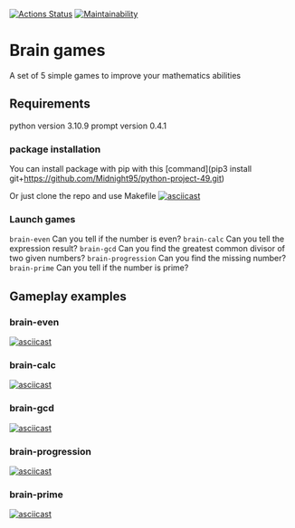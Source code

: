 [![Actions Status](https://github.com/Midnight95/python-project-49/workflows/hexlet-check/badge.svg)](https://github.com/Midnight95/python-project-49/actions) [![Maintainability](https://api.codeclimate.com/v1/badges/9319b607d8f9402867ca/maintainability)](https://codeclimate.com/github/Midnight95/python-project-49/maintainability)

# Brain games
A set of 5 simple games to improve your mathematics abilities

## Requirements
python version 3.10.9
prompt version 0.4.1

### package installation 
You can install package with pip with this [command](pip3 install git+https://github.com/Midnight95/python-project-49.git)

Or just clone the repo and use Makefile
[![asciicast](https://asciinema.org/a/FEHSSQOPSySkgST3d3cW6ZwfG.svg)](https://asciinema.org/a/FEHSSQOPSySkgST3d3cW6ZwfG)

### Launch games
`brain-even` Can you tell if the number is even?
`brain-calc` Can you tell the expression result?
`brain-gcd`  Can you find the greatest common divisor of two given numbers?
`brain-progression` Can you find the missing number?
`brain-prime` Can you tell if the number is prime?

## Gameplay examples
### brain-even
[![asciicast](https://asciinema.org/a/poO9NkhsEXOkgx7SmrmvtO9j0.svg)](https://asciinema.org/a/poO9NkhsEXOkgx7SmrmvtO9j0)

### brain-calc
[![asciicast](https://asciinema.org/a/XNicxpjq8GpyPe2HUi3KfAkAp.svg)](https://asciinema.org/a/XNicxpjq8GpyPe2HUi3KfAkAp)

### brain-gcd
[![asciicast](https://asciinema.org/a/6DlKKfV5fymmndtsQtKnShmoj.svg)](https://asciinema.org/a/6DlKKfV5fymmndtsQtKnShmoj)

### brain-progression
[![asciicast](https://asciinema.org/a/K0Vpquo4CvxAY9LGdMmanbGV6.svg)](https://asciinema.org/a/K0Vpquo4CvxAY9LGdMmanbGV6)

### brain-prime
[![asciicast](https://asciinema.org/a/VDmyRaGecCu6ZBDNQcNPSyQoJ.svg)](https://asciinema.org/a/VDmyRaGecCu6ZBDNQcNPSyQoJ)
